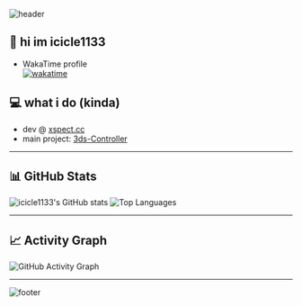 <!-- Top capsule header -->
![header](https://capsule-render.vercel.app/api?type=waving&color=0:1E1F29,100:2E3248&height=200&section=header&text=hi%20im%20icicle1133&fontSize=40&animation=fadeIn&fontAlignY=40)

## 👋 hi im icicle1133

- WakaTime profile  
  [![wakatime](https://wakatime.com/badge/user/5089f166-a996-455c-8cbe-f75a0e2076db.svg)](https://wakatime.com/@5089f166-a996-455c-8cbe-f75a0e2076db)

## 💻 what i do (kinda)

- dev @ [xspect.cc](https://xspect.cc)  
- main project: [3ds-Controller](https://github.com/icicle1133/3ds-Controller)

---

## 📊 GitHub Stats

![icicle1133's GitHub stats](https://github-readme-stats.vercel.app/api?username=icicle1133&show_icons=true&theme=dark&bg_color=0:1E1F29,100:2E3248&title_color=8AB4F8&text_color=C0C5CE&icon_color=89DDFF) ![Top Languages](https://github-readme-stats.vercel.app/api/top-langs/?username=icicle1133&layout=compact&theme=dark&bg_color=0:1E1F29,100:2E3248&title_color=8AB4F8&text_color=C0C5CE)

---

## 📈 Activity Graph

![GitHub Activity Graph](https://github-readme-activity-graph.vercel.app/graph?username=icicle1133&theme=react-dark)

---

<!-- Bottom capsule footer -->
![footer](https://capsule-render.vercel.app/api?type=waving&color=0:1E1F29,100:2E3248&height=100&section=footer)
